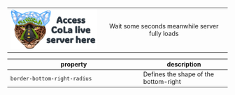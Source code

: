 <table align="center" border="0">
     <tr>
      <td align="center">
       <a href="http://34.44.31.4:3838/connecting-landscapes" target="_blank">
        <img src="https://github.com/connectingLandscapes/cola/blob/main/other/servericon_small.png?raw=true" alt="DON'T FORGET THIS">
        </a>
      </td>
       <td align="center" colspan="4"> Wait some seconds meanwhile server fully loads </td>
    </tr>
</table>


| <div style="width:290px">property</div> | description                           |
| --------------------------------------- | ---- |
| `border-bottom-right-radius`            | Defines the shape of the bottom-right |
